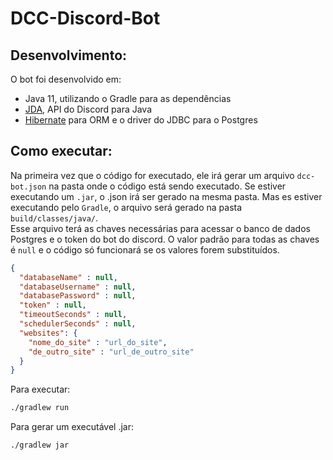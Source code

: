 # DCC-Discord-Bot

## Desenvolvimento:
O bot foi desenvolvido em:
- Java 11, utilizando o Gradle para as dependências
- [JDA](https://github.com/DV8FromTheWorld/JDA), API do Discord para Java
- [Hibernate](https://hibernate.org/orm/) para ORM e o driver do JDBC para o Postgres

## Como executar:
Na primeira vez que o código for executado, ele irá gerar um arquivo `dcc-bot.json` na pasta onde o código está sendo executado.
Se estiver executando um `.jar`, o .json irá ser gerado na mesma pasta.
Mas es estiver executando pelo `Gradle`, o arquivo será gerado na pasta `build/classes/java/`.  
Esse arquivo terá as chaves necessárias para acessar o banco de dados Postgres e o token do bot do discord.
O valor padrão para todas as chaves é `null` e o código só funcionará se os valores forem substituídos.
```json
{
  "databaseName" : null,
  "databaseUsername" : null,
  "databasePassword" : null,
  "token" : null,
  "timeoutSeconds" : null,
  "schedulerSeconds" : null,
  "websites": {
    "nome_do_site" : "url_do_site",
    "de_outro_site" : "url_de_outro_site"
  }
}
```

Para executar:
```bash
./gradlew run
```

Para gerar um executável .jar:
```bash
./gradlew jar
```